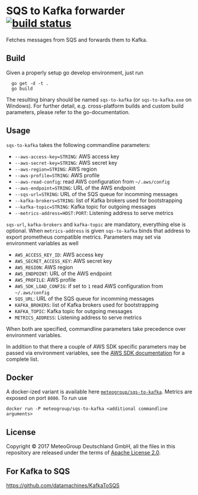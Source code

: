 SQS to Kafka forwarder [![build status](https://travis-ci.org/MeteoGroup/sqs-to-kafka.svg?branch=master)](https://travis-ci.org/MeteoGroup/sqs-to-kafka)
======================

Fetches messages from SQS and forwards them to Kafka.

## Build

Given a properly setup go develop environment, just run

```
  go get -d -t .
  go build
```

The resulting binary should be named `sqs-to-kafka` (or `sqs-to-kafka.exe`
on Windows). For further detail, e.g. cross-platform builds and custom build
parameters, please refer to the go-documentation.


## Usage

`sqs-to-kafka` takes the following commandline parameters:

  - `--aws-access-key=STRING`: AWS access key
  - `--aws-secret-key=STRING`: AWS secret key
  - `--aws-region=STRING`: AWS region
  - `--aws-profile=STRING`: AWS profile
  - `--aws-read-config`: read AWS configuration from `~/.aws/config`
  - `--aws-endpoint=STRING`: URL of the AWS endpoint
  - `--sqs-url=STRING`: URL of the SQS queue for incomming messages
  - `--kafka-brokers=STRING`: list of Kafka brokers used for bootstrapping
  - `--kafka-topic=STRING`: Kafka topic for outgoing messages
  - `--metrics-address=HOST:PORT`: Listening address to serve metrics

`sqs-url`, `kafka-brokers` and `kafka-topic` are mandatory, everything else is
optional. When `metrics-address` is given `sqs-to-kafka` binds that address to
export prometheus compatible metrics. Parameters may set via environment
variables as well

  - `AWS_ACCESS_KEY_ID`: AWS access key
  - `AWS_SECRET_ACCESS_KEY`: AWS secret key
  - `AWS_REGION`: AWS region
  - `AWS_ENDPOINT`: URL of the AWS endpoint
  - `AWS_PROFILE`: AWS profile
  - `AWS_SDK_LOAD_CONFIG`: if set to `1` read AWS configuration from `~/.aws/config`
  - `SQS_URL`: URL of the SQS queue for incomming messages
  - `KAFKA_BROKERS`: list of Kafka brokers used for bootstrapping
  - `KAFKA_TOPIC`: Kafka topic for outgoing messages
  - `METRICS_ADDRESS`: Listening address to serve metrics

When both are specified, commandline parameters take
precedence over environment variables.

In addition to that there a couple of AWS SDK specific parameters may be passed
via environment variables, see the
[AWS SDK documentation](https://docs.aws.amazon.com/sdk-for-go/api/aws/session/)
for a complete list.


## Docker

A docker-ized variant is available here [`meteogroup/sqs-to-kafka`](https://hub.docker.com/r/meteogroup/sqs-to-kafka). Metrics are
exposed on port `8080`. To run use

```
docker run -P meteogroup/sqs-to-kafka <additional commandline arguments>
```

## License

Copyright © 2017 MeteoGroup Deutschland GmbH,
all the files in this repository are released under the terms of
[Apache License 2.0](http://www.apache.org/licenses/LICENSE-2.0).

## For Kafka to SQS
https://github.com/datamachines/KafkaToSQS
